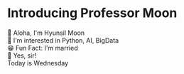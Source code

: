 # Introducing Professor Moon
🤙 Aloha, I'm Hyunsil Moon  
👀 I'm interested in Python, AI, BigData  
😁 Fun Fact: I'm married  
🫡 Yes, sir!  
Today is Wednesday